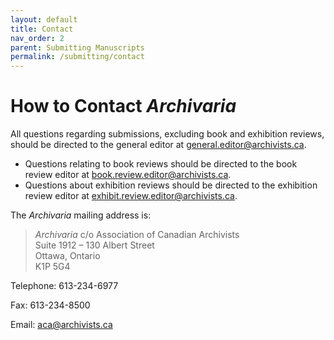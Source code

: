 ```yaml
---
layout: default
title: Contact
nav_order: 2
parent: Submitting Manuscripts
permalink: /submitting/contact
---
```

# How to Contact *Archivaria*

All questions regarding submissions, excluding book and exhibition reviews, should be directed to the general editor at [general.editor@archivists.ca](mailto:general.editor@archivists.ca). 
* Questions relating to book reviews should be directed to the book review editor at [book.review.editor@archivists.ca](mailto:book.review.editor@archivists.ca).
* Questions about exhibition reviews should be directed to the exhibition review editor at [exhibit.review.editor@archivists.ca](mailto:exhibit.review.editor@archivists.ca). 

The *Archivaria* mailing address is: 
> *Archivaria* c/o Association of Canadian Archivists <br>Suite 1912 – 130 Albert Street<br> Ottawa, Ontario<br> K1P 5G4

Telephone: 613-234-6977

Fax: 613-234-8500

Email: [aca@archivists.ca](mailto:aca@archivists.ca)